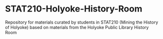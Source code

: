 # STAT210-Holyoke-History-Room
Repository for materials curated by students in STAT210 (Mining the History of Holyoke) based on materials from the Holyoke Public Library History Room

